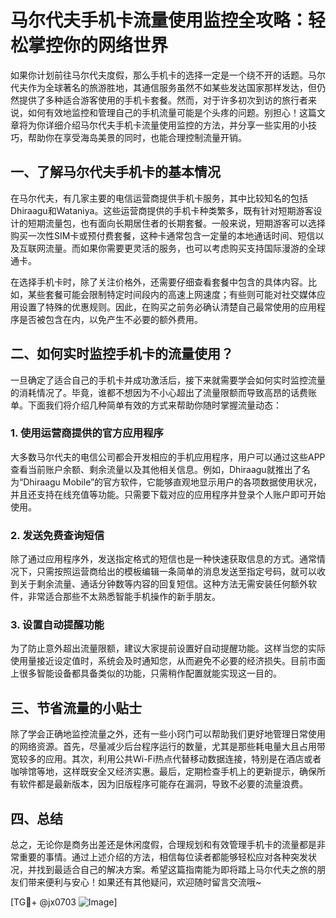 # 马尔代夫手机卡流量使用监控全攻略：轻松掌控你的网络世界

如果你计划前往马尔代夫度假，那么手机卡的选择一定是一个绕不开的话题。马尔代夫作为全球著名的旅游胜地，其通信服务虽然不如某些发达国家那样发达，但仍然提供了多种适合游客使用的手机卡套餐。然而，对于许多初次到访的旅行者来说，如何有效地监控和管理自己的手机流量可能是个头疼的问题。别担心！这篇文章将为你详细介绍马尔代夫手机卡流量使用监控的方法，并分享一些实用的小技巧，帮助你在享受海岛美景的同时，也能合理控制流量开销。

## 一、了解马尔代夫手机卡的基本情况

在马尔代夫，有几家主要的电信运营商提供手机卡服务，其中比较知名的包括Dhiraagu和Wataniya。这些运营商提供的手机卡种类繁多，既有针对短期游客设计的短期流量包，也有面向长期居住者的长期套餐。一般来说，短期游客可以选择购买一次性SIM卡或预付费套餐，这种卡通常包含一定量的本地通话时间、短信以及互联网流量。而如果你需要更灵活的服务，也可以考虑购买支持国际漫游的全球通卡。

在选择手机卡时，除了关注价格外，还需要仔细查看套餐中包含的具体内容。比如，某些套餐可能会限制特定时间段内的高速上网速度；有些则可能对社交媒体应用设置了特殊的优惠规则。因此，在购买之前务必确认清楚自己最常使用的应用程序是否被包含在内，以免产生不必要的额外费用。

## 二、如何实时监控手机卡的流量使用？

一旦确定了适合自己的手机卡并成功激活后，接下来就需要学会如何实时监控流量的消耗情况了。毕竟，谁都不想因为不小心超出了流量限额而导致高昂的话费账单。下面我们将介绍几种简单有效的方式来帮助你随时掌握流量动态：

### 1. 使用运营商提供的官方应用程序

大多数马尔代夫的电信公司都会开发相应的手机应用程序，用户可以通过这些APP查看当前账户余额、剩余流量以及其他相关信息。例如，Dhiraagu就推出了名为“Dhiraagu Mobile”的官方软件，它能够直观地显示用户的各项数据使用状况，并且还支持在线充值等功能。只需要下载对应的应用程序并登录个人账户即可开始使用。

### 2. 发送免费查询短信

除了通过应用程序外，发送指定格式的短信也是一种快速获取信息的方式。通常情况下，只需按照运营商给出的模板编辑一条简单的消息发送至指定号码，就可以收到关于剩余流量、通话分钟数等内容的回复短信。这种方法无需安装任何额外软件，非常适合那些不太熟悉智能手机操作的新手朋友。

### 3. 设置自动提醒功能

为了防止意外超出流量限额，建议大家提前设置好自动提醒功能。这样当您的实际使用量接近设定值时，系统会及时通知您，从而避免不必要的经济损失。目前市面上很多智能设备都具备类似的功能，只需稍作配置就能实现这一目的。

## 三、节省流量的小贴士

除了学会正确地监控流量之外，还有一些小窍门可以帮助我们更好地管理日常使用的网络资源。首先，尽量减少后台程序运行的数量，尤其是那些耗电量大且占用带宽较多的应用。其次，利用公共Wi-Fi热点代替移动数据连接，特别是在酒店或者咖啡馆等地，这样既安全又经济实惠。最后，定期检查手机上的更新提示，确保所有软件都是最新版本，因为旧版程序可能存在漏洞，导致不必要的流量浪费。

## 四、总结

总之，无论你是商务出差还是休闲度假，合理规划和有效管理手机卡的流量都是非常重要的事情。通过上述介绍的方法，相信每位读者都能够轻松应对各种突发状况，并找到最适合自己的解决方案。希望这篇指南能为即将踏上马尔代夫之旅的朋友们带来便利与安心！如果还有其他疑问，欢迎随时留言交流哦~

[TG💪+ @jx0703 ![Image](https://github.com/user-attachments/assets/dbca1d08-cadb-493c-b0ec-ad6f7a83f270)]